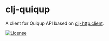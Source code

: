clj-quiqup
==========

A client for Quiqup API based on [clj-http.client](https://clojars.org/clj-http).

[![License](https://img.shields.io/badge/MIT-Clause-blue.svg)](https://opensource.org/licenses/MIT)

